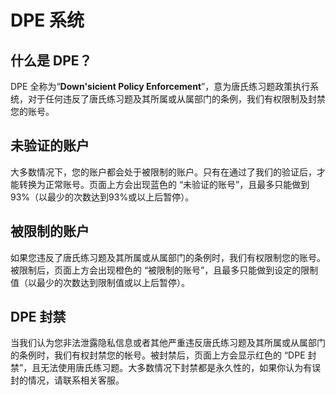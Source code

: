 # DPE 系统
## 什么是 DPE？
DPE 全称为“**Down'sicient Policy Enforcement**”，意为唐氏练习题政策执行系统，对于任何违反了唐氏练习题及其所属或从属部门的条例，我们有权限制及封禁您的账号。

## 未验证的账户
大多数情况下，您的账户都会处于被限制的账户。只有在通过了我们的验证后，才能转换为正常账号。页面上方会出现蓝色的 “未验证的账号”，且最多只能做到93%（以最少的次数达到93%或以上后暂停）。

## 被限制的账户
如果您违反了唐氏练习题及其所属或从属部门的条例时，我们有权限制您的账号。被限制后，页面上方会出现橙色的 “被限制的账号”，且最多只能做到设定的限制值（以最少的次数达到限制值或以上后暂停）。

## DPE 封禁
当我们认为您非法泄露隐私信息或者其他严重违反唐氏练习题及其所属或从属部门的条例时，我们有权封禁您的帐号。被封禁后，页面上方会显示红色的 “DPE 封禁”，且无法使用唐氏练习题。大多数情况下封禁都是永久性的，如果你认为有误封的情况，请联系相关客服。
